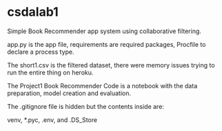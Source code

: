 # csdalab1
Simple Book Recommender app system using collaborative filtering.

app.py is the app file, requirements are required packages, Procfile to declare a process type.

The short1.csv is the filtered dataset, there were memory issues trying to run the entire thing on heroku.

The Project1 Book Recommender Code is a notebook with the data preparation, model creation and evaluation.


The .gitignore file is hidden but the contents inside are:

venv, *.pyc, .env, and .DS_Store
